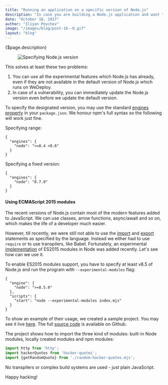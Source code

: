 ```yaml
---
title: "Running an application on a specific version of Node.js"
description: "In case you are building a Node.js application and want to host it on WeDeploy, we have good news for you - now you can specify a designated version of Node.js."
date: "October 18, 2017"
author: "Iliyan Peychev"
image: "/images/blog/post-16--0.gif"
layout: "blog"
---
```


<article>

{$page.description}

<figure>
  <img src="/images/blog/post-16--0.gif" alt="Specifying Node.js version">
</figure>

This solves at least these two problems:
1. You can use all the experimental features which Node.js has already, even if they are not available in the default version of Node.js which runs on WeDeploy.
2. In case of a vulnerability, you can immediately update the Node.js version even before we update the default version.

To specify the designated version, you may use the standard [engines property](https://docs.npmjs.com/files/package.json#engines) in your `package.json`. We honour npm's full syntax so the following will work just fine.

Specifying range:

```application/json
{
  "engines": {
    "node": ">=8.4 <8.6"
  }
}
```

Specifying a fixed version:

```application/json
{
  "engines": {
    "node": "8.7.0"
  }
}
```

#### Using ECMAScript 2015 modules
The recent versions of Node.js contain most of the modern features added to JavaScript. We can use classes, arrow functions, async/await and so on, which makes the life of a developer much easier.

However, till recently, we were still not able to use the [import](https://www.ecma-international.org/ecma-262/6.0/#sec-imports) and [export](https://www.ecma-international.org/ecma-262/6.0/#sec-exports) statements as specified by the language. Instead we either had to use `require` or to use transpilers, like Babel. Fortunately, an experimental [implementation](https://nodejs.org/api/esm.html) of ES2015 modules in Node was added recently. Let's see how can we use it.

To enable ES2015 modules support, you have to specify at least v8.5 of Node.js and run the program with `--experimental-modules` flag:

```application/json
{
  "engine": {
    "node": ">=8.5.0"
  },
  "scripts": {
    "start": "node --experimental-modules index.mjs"
  }
}
```

To show an example of their usage, we created a sample project. You may see it live [here](https://es2015modules.wedeploy.io/). The full [source code](https://github.com/wedeploy/demo-nodejs/tree/es2015-modules) is available on Github.

The project shows how to import the three kind of modules: built-in Node modules, locally created modules and npm modules:

```javascript
import http from 'http';
import hackerQuotes from 'hacker-quotes';
import {getRandomQuote} from './random-hacker-quotes.mjs';
```

No transpilers or complex build systems are used - just plain JavaScript.

Happy hacking!

</article>
